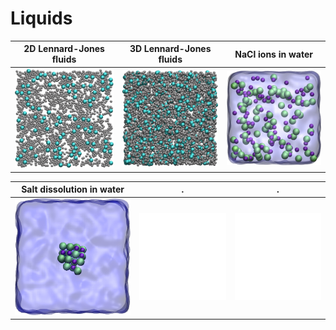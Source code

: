 # Liquids

2D Lennard-Jones fluids    |  3D Lennard-Jones fluids |  NaCl ions in water
:-------------------------:|:-------------------------:|:-------------------------:
![](2D-lj-fluid/2D-lj.jpg)  |  ![](3D-lj-fluid/3D-lj.jpg) |  ![](nacl-solution/nacl_solution_transparent.jpg)

Salt dissolution in water    | .  | .
:-------------------------:|:-------------------------:|:-------------------------:
![](salt-dissolution-water/NaCldissolution.jpeg)  |  ![](white.jpg) |  ![](white.jpg)